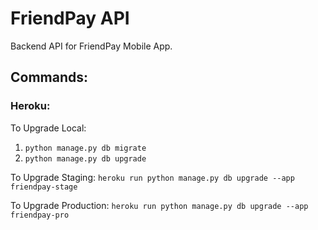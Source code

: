 # FriendPay API
Backend API for FriendPay Mobile App.



## Commands:
### Heroku:
To Upgrade Local:
   1) `python manage.py db migrate`
   2) `python manage.py db upgrade`
    


To Upgrade Staging:
    `heroku run python manage.py db upgrade --app friendpay-stage`

To Upgrade Production:
    `heroku run python manage.py db upgrade --app friendpay-pro`

